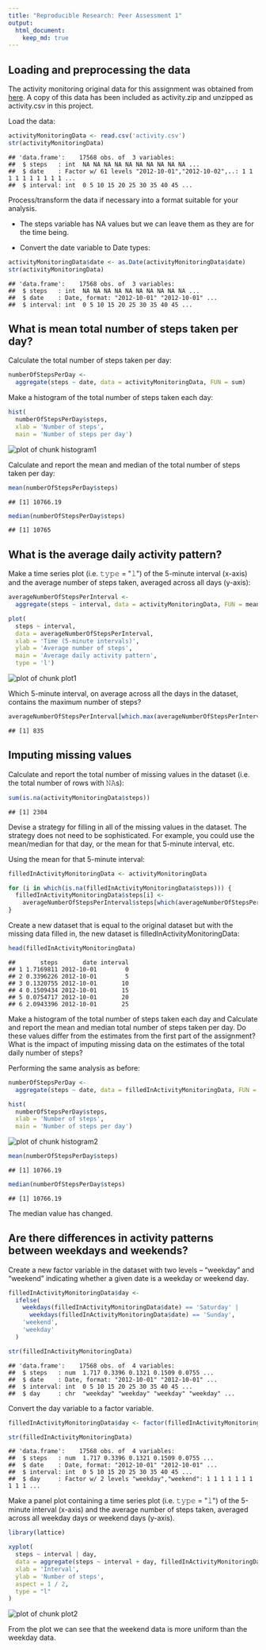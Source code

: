 ```yaml
---
title: "Reproducible Research: Peer Assessment 1"
output: 
  html_document:
    keep_md: true
---
```



## Loading and preprocessing the data

The activity monitoring original data for this assignment was obtained from [here](https://d396qusza40orc.cloudfront.net/repdata%2Fdata%2Factivity.zip). A copy of this data has been included as activity.zip and unzipped as activity.csv in this project.

Load the data:


```r
activityMonitoringData <- read.csv('activity.csv')
str(activityMonitoringData)
```

```
## 'data.frame':	17568 obs. of  3 variables:
##  $ steps   : int  NA NA NA NA NA NA NA NA NA NA ...
##  $ date    : Factor w/ 61 levels "2012-10-01","2012-10-02",..: 1 1 1 1 1 1 1 1 1 1 ...
##  $ interval: int  0 5 10 15 20 25 30 35 40 45 ...
```

Process/transform the data if necessary into a format suitable for your analysis.

* The steps variable has NA values but we can leave them as they are for the time being.

* Convert the date variable to Date types:


```r
activityMonitoringData$date <- as.Date(activityMonitoringData$date)
str(activityMonitoringData)
```

```
## 'data.frame':	17568 obs. of  3 variables:
##  $ steps   : int  NA NA NA NA NA NA NA NA NA NA ...
##  $ date    : Date, format: "2012-10-01" "2012-10-01" ...
##  $ interval: int  0 5 10 15 20 25 30 35 40 45 ...
```


## What is mean total number of steps taken per day?

Calculate the total number of steps taken per day:


```r
numberOfStepsPerDay <- 
  aggregate(steps ~ date, data = activityMonitoringData, FUN = sum)
```

Make a histogram of the total number of steps taken each day:


```r
hist(
  numberOfStepsPerDay$steps, 
  xlab = 'Number of steps', 
  main = 'Number of steps per day')
```

![plot of chunk histogram1](figure/histogram1-1.png)

Calculate and report the mean and median of the total number of steps taken per day:


```r
mean(numberOfStepsPerDay$steps)
```

```
## [1] 10766.19
```


```r
median(numberOfStepsPerDay$steps)
```

```
## [1] 10765
```


## What is the average daily activity pattern?

Make a time series plot (i.e. 𝚝𝚢𝚙𝚎 = "𝚕") of the 5-minute interval (x-axis) and the average number of steps taken, averaged across all days (y-axis):


```r
averageNumberOfStepsPerInterval <- 
  aggregate(steps ~ interval, data = activityMonitoringData, FUN = mean)

plot(
  steps ~ interval, 
  data = averageNumberOfStepsPerInterval, 
  xlab = 'Time (5-minute intervals)', 
  ylab = 'Average number of steps', 
  main = 'Average daily activity pattern',
  type = 'l')
```

![plot of chunk plot1](figure/plot1-1.png)

Which 5-minute interval, on average across all the days in the dataset, contains the maximum number of steps?


```r
averageNumberOfStepsPerInterval[which.max(averageNumberOfStepsPerInterval$steps), ]$interval
```

```
## [1] 835
```


## Imputing missing values

Calculate and report the total number of missing values in the dataset (i.e. the total number of rows with 𝙽𝙰s):


```r
sum(is.na(activityMonitoringData$steps))
```

```
## [1] 2304
```

Devise a strategy for filling in all of the missing values in the dataset. The strategy does not need to be sophisticated. For example, you could use the mean/median for that day, or the mean for that 5-minute interval, etc.

Using the mean for that 5-minute interval:


```r
filledInActivityMonitoringData <- activityMonitoringData

for (i in which(is.na(filledInActivityMonitoringData$steps))) {
  filledInActivityMonitoringData$steps[i] <-
    averageNumberOfStepsPerInterval$steps[which(averageNumberOfStepsPerInterval$interval == filledInActivityMonitoringData$interval[i])]
}
```

Create a new dataset that is equal to the original dataset but with the missing data filled in, the new dataset is filledInActivityMonitoringData:


```r
head(filledInActivityMonitoringData)
```

```
##       steps       date interval
## 1 1.7169811 2012-10-01        0
## 2 0.3396226 2012-10-01        5
## 3 0.1320755 2012-10-01       10
## 4 0.1509434 2012-10-01       15
## 5 0.0754717 2012-10-01       20
## 6 2.0943396 2012-10-01       25
```

Make a histogram of the total number of steps taken each day and Calculate and report the mean and median total number of steps taken per day. Do these values differ from the estimates from the first part of the assignment? What is the impact of imputing missing data on the estimates of the total daily number of steps?

Performing the same analysis as before:


```r
numberOfStepsPerDay <- 
  aggregate(steps ~ date, data = filledInActivityMonitoringData, FUN = sum)

hist(
  numberOfStepsPerDay$steps, 
  xlab = 'Number of steps', 
  main = 'Number of steps per day')
```

![plot of chunk histogram2](figure/histogram2-1.png)


```r
mean(numberOfStepsPerDay$steps)
```

```
## [1] 10766.19
```


```r
median(numberOfStepsPerDay$steps)
```

```
## [1] 10766.19
```

The median value has changed.


## Are there differences in activity patterns between weekdays and weekends?

Create a new factor variable in the dataset with two levels – “weekday” and “weekend” indicating whether a given date is a weekday or weekend day.


```r
filledInActivityMonitoringData$day <-
  ifelse(
    weekdays(filledInActivityMonitoringData$date) == 'Saturday' |
      weekdays(filledInActivityMonitoringData$date) == 'Sunday',
    'weekend',
    'weekday'
  )

str(filledInActivityMonitoringData)
```

```
## 'data.frame':	17568 obs. of  4 variables:
##  $ steps   : num  1.717 0.3396 0.1321 0.1509 0.0755 ...
##  $ date    : Date, format: "2012-10-01" "2012-10-01" ...
##  $ interval: int  0 5 10 15 20 25 30 35 40 45 ...
##  $ day     : chr  "weekday" "weekday" "weekday" "weekday" ...
```

Convert the day variable to a factor variable.


```r
filledInActivityMonitoringData$day <- factor(filledInActivityMonitoringData$day)

str(filledInActivityMonitoringData)
```

```
## 'data.frame':	17568 obs. of  4 variables:
##  $ steps   : num  1.717 0.3396 0.1321 0.1509 0.0755 ...
##  $ date    : Date, format: "2012-10-01" "2012-10-01" ...
##  $ interval: int  0 5 10 15 20 25 30 35 40 45 ...
##  $ day     : Factor w/ 2 levels "weekday","weekend": 1 1 1 1 1 1 1 1 1 1 ...
```

Make a panel plot containing a time series plot (i.e. 𝚝𝚢𝚙𝚎 = "𝚕") of the 5-minute interval (x-axis) and the average number of steps taken, averaged across all weekday days or weekend days (y-axis).


```r
library(lattice)

xyplot(
  steps ~ interval | day,
  data = aggregate(steps ~ interval + day, filledInActivityMonitoringData, mean),
  xlab = 'Interval',
  ylab = 'Number of steps',
  aspect = 1 / 2,
  type = "l"
)
```

![plot of chunk plot2](figure/plot2-1.png)

From the plot we can see that the weekend data is more uniform than the weekday data.
